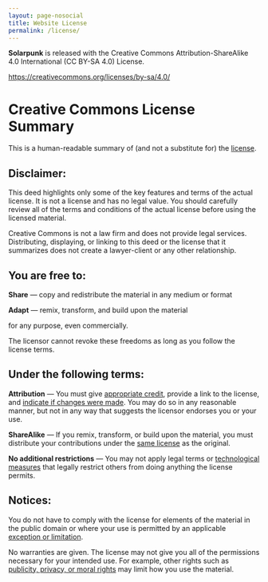 ```yaml
---
layout: page-nosocial
title: Website License
permalink: /license/
---
```


**Solarpunk** is released with the Creative Commons Attribution-ShareAlike 4.0 International (CC BY-SA 4.0) License.

https://creativecommons.org/licenses/by-sa/4.0/

# Creative Commons License Summary

This is a human-readable summary of (and not a substitute for) the [license](https://creativecommons.org/licenses/by-sa/4.0/legalcode).

## Disclaimer:

This deed highlights only some of the key features and terms of the actual license. It is not a license and has no legal value. You should carefully review all of the terms and conditions of the actual license before using the licensed material.

Creative Commons is not a law firm and does not provide legal services. Distributing, displaying, or linking to this deed or the license that it summarizes does not create a lawyer-client or any other relationship.

## You are free to:

**Share** — copy and redistribute the material in any medium or format

**Adapt** — remix, transform, and build upon the material

for any purpose, even commercially.

The licensor cannot revoke these freedoms as long as you follow the license terms.

## Under the following terms:

**Attribution** — You must give [appropriate credit](https://wiki.creativecommons.org/wiki/License_Versions#Detailed_attribution_comparison_chart), provide a link to the license, and [indicate if changes were made](https://wiki.creativecommons.org/wiki/License_Versions#Modifications_and_adaptations_must_be_marked_as_such). You may do so in any reasonable manner, but not in any way that suggests the licensor endorses you or your use.

**ShareAlike** — If you remix, transform, or build upon the material, you must distribute your contributions under the [same license](https://creativecommons.org/faq/#if-i-derive-or-adapt-material-offered-under-a-creative-commons-license-which-cc-licenses-can-i-use) as the original.

**No additional restrictions** — You may not apply legal terms or [technological measures](https://wiki.creativecommons.org/wiki/License_Versions#Application_of_effective_technological_measures_by_users_of_CC-licensed_works_prohibited) that legally restrict others from doing anything the license permits.

## Notices:

You do not have to comply with the license for elements of the material in the public domain or where your use is permitted by an applicable [exception or limitation](http://wiki.creativecommons.org/Frequently_Asked_Questions#Do_Creative_Commons_licenses_affect_exceptions_and_limitations_to_copyright.2C_such_as_fair_dealing_and_fair_use.3F).

No warranties are given. The license may not give you all of the permissions necessary for your intended use. For example, other rights such as [publicity, privacy, or moral rights](http://wiki.creativecommons.org/Considerations_for_licensors_and_licensees) may limit how you use the material.
